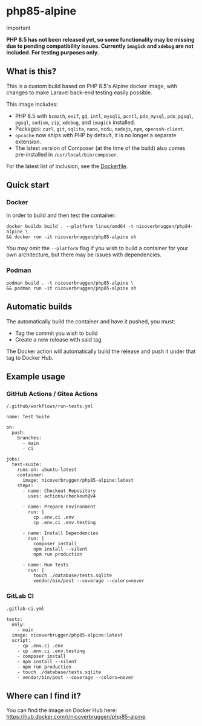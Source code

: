 # php85-alpine

> [!IMPORTANT]  
> **PHP 8.5 has not been released yet, so some functionality may be missing due to pending compatibility issues. Currently `imagick` and `xdebug` are not included. For testing purposes only.** 
 
## What is this?

This is a custom build based on PHP 8.5's Alpine docker image, with changes to make Laravel back-end testing easily possible.

This image includes:

- PHP 8.5 with `bcmath`, `exif`, `gd`, `intl`, `mysqli`, `pcntl`, `pdo_mysql`, `pdo_pgsql`, `pgsql`, `sodium`, `zip`, `xdebug`, and `imagick` installed.
- Packages: `curl`, `git`, `sqlite`, `nano`, `ncdu`, `nodejs`, `npm`, `openssh-client`.
- `opcache` now ships with PHP by default, it is no longer a separate extension.
- The latest version of Composer (at the time of the build) also comes pre-installed in `/usr/local/bin/composer`.


For the latest list of inclusion, see the [Dockerfile](./Dockerfile).

## Quick start

### Docker

In order to build and then test the container:

    docker buildx build . --platform linux/amd64 -t nicoverbruggen/php84-alpine \
    && docker run -it nicoverbruggen/php85-alpine sh

You may omit the `--platform` flag if you wish to build a container for your own architecture, but there may be issues with dependencies.

### Podman

    podman build . -t nicoverbruggen/php85-alpine \
    && podman run -it nicoverbruggen/php85-alpine sh

## Automatic builds

The automatically build the container and have it pushed, you must:

* Tag the commit you wish to build
* Create a new release with said tag

The Docker action will automatically build the release and push it under that tag to Docker Hub.

## Example usage

### GitHub Actions / Gitea Actions

`/.github/workflows/run-tests.yml`
```
name: Test Suite

on:
  push:
    branches:
      - main
      - ci

jobs:
  test-suite:
    runs-on: ubuntu-latest
    container:
      image: nicoverbruggen/php85-alpine:latest
    steps:
      - name: Checkout Repository
        uses: actions/checkout@v4

      - name: Prepare Environment
        run: |
          cp .env.ci .env
          cp .env.ci .env.testing

      - name: Install Dependencies
        run: |
          composer install
          npm install --silent
          npm run production

      - name: Run Tests
        run: |
          touch ./database/tests.sqlite
          vendor/bin/pest --coverage --colors=never
```

### GitLab CI

`.gitlab-ci.yml`
```
tests:
  only:
    - main
  image: nicoverbruggen/php85-alpine:latest
  script:
    - cp .env.ci .env
    - cp .env.ci .env.testing
    - composer install
    - npm install --silent
    - npm run production
    - touch ./database/tests.sqlite
    - vendor/bin/pest --coverage --colors=never
```

## Where can I find it?

You can find the image on Docker Hub here: https://hub.docker.com/r/nicoverbruggen/php85-alpine.